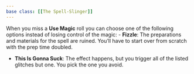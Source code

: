 ```yaml
---
base class: [[The Spell-Slinger]]
---
```

When you miss a **Use Magic** roll you can choose one of the following options instead of losing control of the magic:   - **Fizzle**: The preparations and materials for the spell are ruined. You’ll have to start over from scratch with the prep time doubled.
  - **This Is Gonna Suck**: The effect happens, but you trigger all of the listed glitches but one. You pick the one you avoid.
